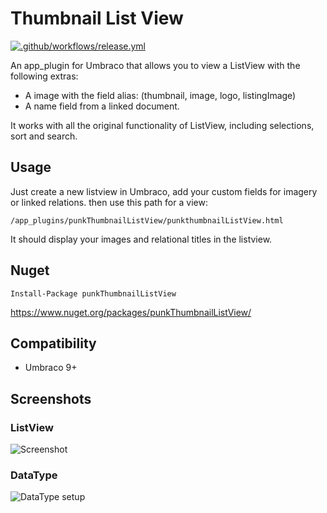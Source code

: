 # Thumbnail List View

[![.github/workflows/release.yml](https://github.com/garpunkal/punkThumbnailListView/actions/workflows/release.yml/badge.svg)](https://github.com/garpunkal/punkThumbnailListView/actions/workflows/release.yml)

An app_plugin for Umbraco that allows you to view a ListView with the following extras:

- A image with the field alias: (thumbnail, image, logo, listingImage) 
- A name field from a linked document.

It works with all the original functionality of ListView, including selections, sort and search. 

## Usage 

Just create a new listview in Umbraco, add your custom fields for imagery or linked relations. 
then use this path for a view: 

`/app_plugins/punkThumbnailListView/punkthumbnailListView.html`

It should display your images and relational titles in the listview. 

## Nuget

`Install-Package punkThumbnailListView`

https://www.nuget.org/packages/punkThumbnailListView/

## Compatibility

- Umbraco 9+ 
## Screenshots
  
### ListView
![Screenshot](https://github.com/garpunkal/punkThumbnailListView/raw/main/listview.jpg)

### DataType
![DataType setup](https://github.com/garpunkal/punkThumbnailListView/raw/main/datatype.jpg)
